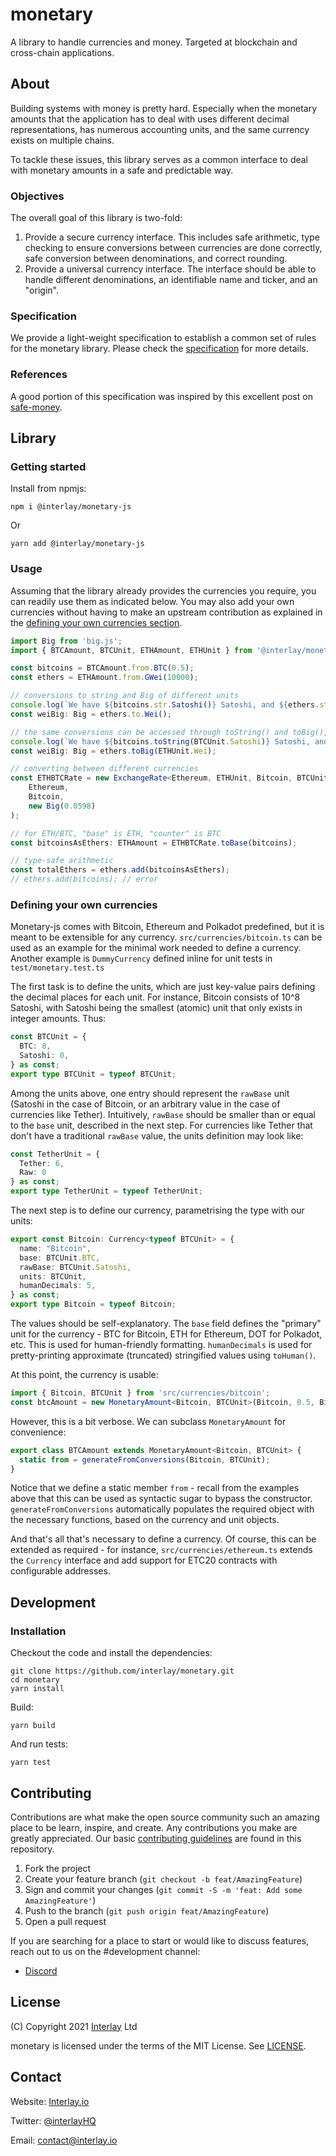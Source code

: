 # monetary

A library to handle currencies and money. Targeted at blockchain and cross-chain applications.

## About

Building systems with money is pretty hard. Especially when the monetary amounts that the application has to deal with uses different decimal representations, has numerous accounting units, and the same currency exists on multiple chains.

To tackle these issues, this library serves as a common interface to deal with monetary amounts in a safe and predictable way.

### Objectives

The overall goal of this library is two-fold:

1. Provide a secure currency interface. This includes safe arithmetic, type checking to ensure conversions between currencies are done correctly, safe conversion between denominations, and correct rounding.
2. Provide a universal currency interface. The interface should be able to handle different denominations, an identifiable name and ticker, and an "origin".

### Specification

We provide a light-weight specification to establish a common set of rules for the monetary library. Please check the [specification](docs/specification.md) for more details.

### References

A good portion of this specification was inspired by this excellent post on [safe-money](https://ren.zone/articles/safe-money).

## Library

### Getting started

Install from npmjs:

```shell
npm i @interlay/monetary-js
```

Or

```shell
yarn add @interlay/monetary-js
```

### Usage

Assuming that the library already provides the currencies you require, you can readily use them as indicated below.
You may also add your own currencies without having to make an upstream contribution as explained in the [defining your own currencies section](#defining-your-own-currencies).

```ts
import Big from 'big.js';
import { BTCAmount, BTCUnit, ETHAmount, ETHUnit } from '@interlay/monetary-js';

const bitcoins = BTCAmount.from.BTC(0.5);
const ethers = ETHAmount.from.GWei(10000);

// conversions to string and Big of different units
console.log(`We have ${bitcoins.str.Satoshi()} Satoshi, and ${ethers.str.ETH()} whole ethers.`);
const weiBig: Big = ethers.to.Wei();

// the same conversions can be accessed through toString() and toBig(), by specifying the units
console.log(`We have ${bitcoins.toString(BTCUnit.Satoshi)} Satoshi, and ${ethers.toString(ETHUnit.ETH)} whole ethers.`);
const weiBig: Big = ethers.toBig(ETHUnit.Wei);

// converting between different currencies
const ETHBTCRate = new ExchangeRate<Ethereum, ETHUnit, Bitcoin, BTCUnit>(
    Ethereum,
    Bitcoin,
    new Big(0.0598)
);

// for ETH/BTC, "base" is ETH, "counter" is BTC
const bitcoinsAsEthers: ETHAmount = ETHBTCRate.toBase(bitcoins);

// type-safe arithmetic
const totalEthers = ethers.add(bitcoinsAsEthers);
// ethers.add(bitcoins); // error

```

### Defining your own currencies

Monetary-js comes with Bitcoin, Ethereum and Polkadot predefined, but it is meant to be extensible for any currency. `src/currencies/bitcoin.ts` can be used as an example for the minimal work needed to define a currency. Another example is `DummyCurrency` defined inline for unit tests in `test/monetary.test.ts`

The first task is to define the units, which are just key-value pairs defining the decimal places for each unit. For instance, Bitcoin consists of 10^8 Satoshi, with Satoshi being the smallest (atomic) unit that only exists in integer amounts. Thus:

```ts
const BTCUnit = {
  BTC: 8,
  Satoshi: 0,
} as const;
export type BTCUnit = typeof BTCUnit;
```

Among the units above, one entry should represent the `rawBase` unit (Satoshi in the case of Bitcoin, or an arbitrary value in the case of currencies like Tether). Intuitively, `rawBase` should be smaller than or equal to the `base` unit, described in the next step. For currencies like Tether that don't have a traditional `rawBase` value, the units definition may look like:

```ts
const TetherUnit = {
  Tether: 6,
  Raw: 0
} as const;
export type TetherUnit = typeof TetherUnit;
```

The next step is to define our currency, parametrising the type with our units:

```ts
export const Bitcoin: Currency<typeof BTCUnit> = {
  name: "Bitcoin",
  base: BTCUnit.BTC,
  rawBase: BTCUnit.Satoshi,
  units: BTCUnit,
  humanDecimals: 5,
} as const;
export type Bitcoin = typeof Bitcoin;
```

The values should be self-explanatory. The `base` field defines the "primary" unit for the currency - BTC for Bitcoin, ETH for Ethereum, DOT for Polkadot, etc. This is used for human-friendly formatting. `humanDecimals` is used for pretty-printing approximate (truncated) stringified values using `toHuman()`.

At this point, the currency is usable:

```ts
import { Bitcoin, BTCUnit } from 'src/currencies/bitcoin';
const btcAmount = new MonetaryAmount<Bitcoin, BTCUnit>(Bitcoin, 0.5, Bitcoin.units.BTC);
```

However, this is a bit verbose. We can subclass `MonetaryAmount` for convenience:

```ts
export class BTCAmount extends MonetaryAmount<Bitcoin, BTCUnit> {
  static from = generateFromConversions(Bitcoin, BTCUnit);
}
```

Notice that we define a static member `from` - recall from the examples above that this can be used as syntactic sugar to bypass the constructor. `generateFromConversions` automatically populates the required object with the necessary functions, based on the currency and unit objects.

And that's all that's necessary to define a currency. Of course, this can be extended as required - for instance, `src/currencies/ethereum.ts` extends the `Currency` interface and add support for ETC20 contracts with configurable addresses.
## Development

### Installation

Checkout the code and install the dependencies:

```shell
git clone https://github.com/interlay/monetary.git
cd monetary
yarn install
```

Build:

```shell
yarn build
```

And run tests:

```shell
yarn test
```


## Contributing

Contributions are what make the open source community such an amazing place to be learn, inspire, and create. Any contributions you make are greatly appreciated. Our basic [contributing guidelines](CONTRIBUTING.md) are found in this repository.

1. Fork the project
2. Create your feature branch (`git checkout -b feat/AmazingFeature`)
3. Sign and commit your changes (`git commit -S -m 'feat: Add some AmazingFeature'`)
4. Push to the branch (`git push origin feat/AmazingFeature`)
5. Open a pull request

If you are searching for a place to start or would like to discuss features, reach out to us on the #development channel:

- [Discord](https://discord.gg/KgCYK3MKSf)

## License

(C) Copyright 2021 [Interlay](https://www.interlay.io) Ltd

monetary is licensed under the terms of the MIT License. See [LICENSE](LICENSE).

## Contact

Website: [Interlay.io](https://www.interlay.io)

Twitter: [@interlayHQ](https://twitter.com/InterlayHQ)

Email: contact@interlay.io
